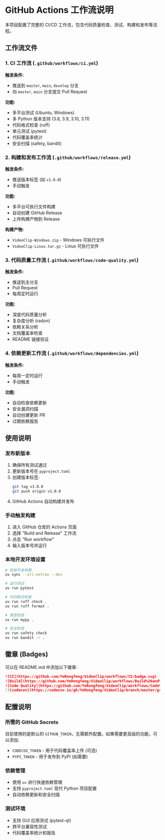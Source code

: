 # GitHub Actions 工作流说明

本项目配置了完整的 CI/CD 工作流，包含代码质量检查、测试、构建和发布等流程。

## 工作流文件

### 1. CI 工作流 (`.github/workflows/ci.yml`)

**触发条件:**
- 推送到 `master`, `main`, `develop` 分支
- 向 `master`, `main` 分支提交 Pull Request

**功能:**
- 多平台测试 (Ubuntu, Windows)
- 多 Python 版本支持 (3.8, 3.9, 3.10, 3.11)
- 代码格式检查 (ruff)
- 单元测试 (pytest)
- 代码覆盖率统计
- 安全扫描 (safety, bandit)

### 2. 构建和发布工作流 (`.github/workflows/release.yml`)

**触发条件:**
- 推送版本标签 (如 `v1.0.0`)
- 手动触发

**功能:**
- 多平台可执行文件构建
- 自动创建 GitHub Release
- 上传构建产物到 Release

**构建产物:**
- `VideoClip-Windows.zip` - Windows 可执行文件
- `VideoClip-Linux.tar.gz` - Linux 可执行文件

### 3. 代码质量工作流 (`.github/workflows/code-quality.yml`)

**触发条件:**
- 推送到主分支
- Pull Request
- 每周定时运行

**功能:**
- 深度代码质量分析
- 复杂度分析 (radon)
- 依赖关系分析
- 文档覆盖率检查
- README 链接验证

### 4. 依赖更新工作流 (`.github/workflows/dependencies.yml`)

**触发条件:**
- 每周一定时运行
- 手动触发

**功能:**
- 自动检查依赖更新
- 安全漏洞扫描
- 自动创建更新 PR
- 过期依赖报告

## 使用说明

### 发布新版本

1. 确保所有测试通过
2. 更新版本号在 `pyproject.toml`
3. 创建版本标签:
   ```bash
   git tag v1.0.0
   git push origin v1.0.0
   ```
4. GitHub Actions 自动构建并发布

### 手动触发构建

1. 进入 GitHub 仓库的 Actions 页面
2. 选择 "Build and Release" 工作流
3. 点击 "Run workflow"
4. 输入版本号并运行

### 本地开发环境设置

```bash
# 安装开发依赖
uv sync --all-extras --dev

# 运行测试
uv run pytest

# 代码格式检查
uv run ruff check .
uv run ruff format .

# 类型检查
uv run mypy .

# 安全检查
uv run safety check
uv run bandit -r .
```

## 徽章 (Badges)

可以在 README.md 中添加以下徽章:

```markdown
![CI](https://github.com/YeRongfeng/VideoClip/workflows/CI/badge.svg)
![Build](https://github.com/YeRongfeng/VideoClip/workflows/Build%20and%20Release/badge.svg)
![Code Quality](https://github.com/YeRongfeng/VideoClip/workflows/Code%20Quality/badge.svg)
[![codecov](https://codecov.io/gh/YeRongfeng/VideoClip/branch/master/graph/badge.svg)](https://codecov.io/gh/YeRongfeng/VideoClip)
```

## 配置说明

### 所需的 GitHub Secrets

目前使用的是默认的 `GITHUB_TOKEN`，无需额外配置。如果需要更高级的功能，可以添加:

- `CODECOV_TOKEN` - 用于代码覆盖率上传 (可选)
- `PYPI_TOKEN` - 用于发布到 PyPI (如需要)

### 依赖管理

- 使用 `uv` 进行快速依赖管理
- 支持 `pyproject.toml` 现代 Python 项目配置
- 自动依赖更新和安全扫描

### 测试环境

- 支持 GUI 应用测试 (pytest-qt)
- 跨平台兼容性测试
- 代码覆盖率统计和报告
